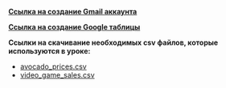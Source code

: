 

[**Ссылка на создание Gmail аккаунта**](https://www.google.com/intl/ru/gmail/about/)<br>


[**Ccылка на создание Google таблицы**](https://www.google.com/intl/ru_ua/sheets/about/)<br>


**Ccылки на скачивание необходимых **csv** файлов, которые используются в уроке:**<br>
 - [avocado_prices.csv]()
 - [video_game_sales.csv]()
